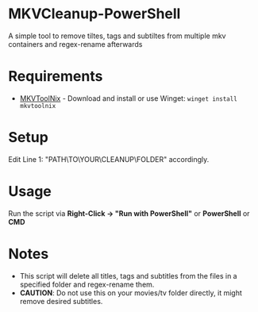 # MKVCleanup-PowerShell
A simple tool to remove tiltes, tags and subtiltes from multiple mkv containers and regex-rename afterwards

# Requirements
- [MKVToolNix](https://mkvtoolnix.download/downloads.html#windows) - Download and install or use Winget: ```winget install mkvtoolnix ```

# Setup
Edit Line 1: "PATH\TO\YOUR\CLEANUP\FOLDER" accordingly.

# Usage
Run the script via **Right-Click -> "Run with PowerShell"** or **PowerShell** or **CMD**

# Notes
- This script will delete all titles, tags and subtitles from the files in a specified folder and regex-rename them.
- **CAUTION**: Do not use this on your movies/tv folder directly, it might remove desired subtitles.